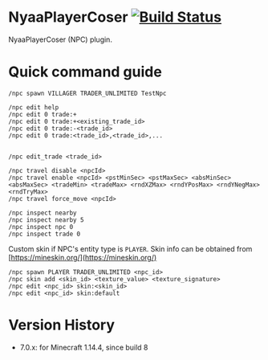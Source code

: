 # NyaaPlayerCoser [![Build Status](https://ci.nyaacat.com/job/NyaaPlayerCoser/badge/icon)](https://ci.nyaacat.com/job/NyaaPlayerCoser/)

NyaaPlayerCoser (NPC) plugin.

# Quick command guide

    /npc spawn VILLAGER TRADER_UNLIMITED TestNpc
    
    /npc edit help
    /npc edit 0 trade:+
    /npc edit 0 trade:+<existing_trade_id>
    /npc edit 0 trade:-<trade_id>
    /npc edit 0 trade:<trade_id>,<trade_id>,...
    
    
    /npc edit_trade <trade_id>
    
    /npc travel disable <npcId>
    /npc travel enable <npcId> <pstMinSec> <pstMaxSec> <absMinSec> <absMaxSec> <tradeMin> <tradeMax> <rndXZMax> <rndYPosMax> <rndYNegMax> <rndTryMax>
    /npc travel force_move <npcId>
    
    /npc inspect nearby
    /npc inspect nearby 5
    /npc inspect npc 0
    /npc inspect trade 0
    
Custom skin if NPC's entity type is `PLAYER`. Skin info can be obtained from [https://mineskin.org/](https://mineskin.org/)

    /npc spawn PLAYER TRADER_UNLIMITED <npc_id>
    /npc skin add <skin_id> <texture_value> <texture_signature>
    /npc edit <npc_id> skin:<skin_id>
    /npc edit <npc_id> skin:default

# Version History
- 7.0.x: for Minecraft 1.14.4, since build 8